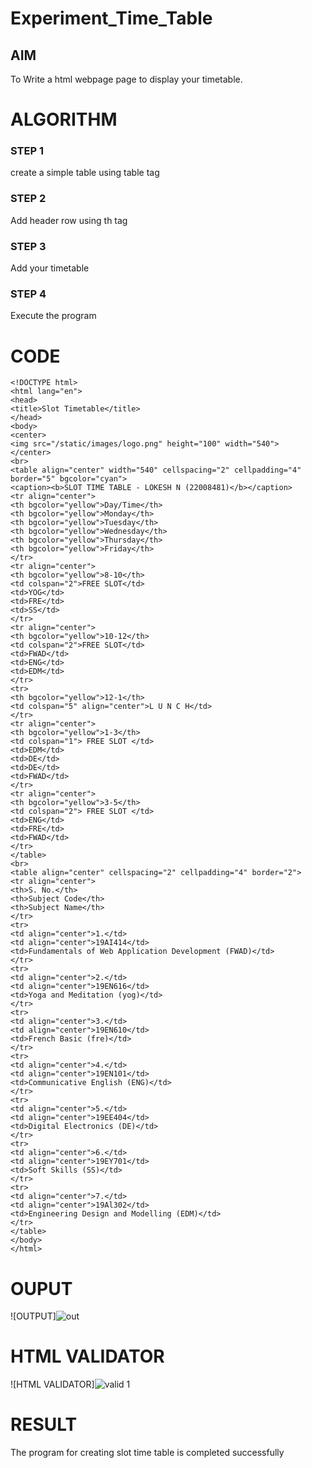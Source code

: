 # Experiment_Time_Table

## AIM
To Write a html webpage page to display your timetable.

# ALGORITHM
### STEP 1
create a simple table using table tag

### STEP 2
Add header row using th tag

### STEP 3
Add your timetable

### STEP 4
Execute the program

# CODE
```
<!DOCTYPE html>
<html lang="en">
<head>
<title>Slot Timetable</title>
</head>
<body>
<center>
<img src="/static/images/logo.png" height="100" width="540">
</center>
<br>
<table align="center" width="540" cellspacing="2" cellpadding="4" border="5" bgcolor="cyan">
<caption><b>SLOT TIME TABLE - LOKESH N (22008481)</b></caption>
<tr align="center">
<th bgcolor="yellow">Day/Time</th>
<th bgcolor="yellow">Monday</th>
<th bgcolor="yellow">Tuesday</th>
<th bgcolor="yellow">Wednesday</th>
<th bgcolor="yellow">Thursday</th>
<th bgcolor="yellow">Friday</th>
</tr>
<tr align="center">
<th bgcolor="yellow">8-10</th>
<td colspan="2">FREE SLOT</td>
<td>YOG</td>
<td>FRE</td>
<td>SS</td>
</tr>
<tr align="center">
<th bgcolor="yellow">10-12</th>
<td colspan="2">FREE SLOT</td>
<td>FWAD</td>
<td>ENG</td>
<td>EDM</td>
</tr>
<tr>
<th bgcolor="yellow">12-1</th>
<td colspan="5" align="center">L U N C H</td>
</tr>
<tr align="center">
<th bgcolor="yellow">1-3</th>
<td colspan="1"> FREE SLOT </td>
<td>EDM</td>
<td>DE</td>
<td>DE</td>
<td>FWAD</td>
</tr>
<tr align="center">
<th bgcolor="yellow">3-5</th>
<td colspan="2"> FREE SLOT </td>
<td>ENG</td>
<td>FRE</td>
<td>FWAD</td>
</tr>
</table>
<br>
<table align="center" cellspacing="2" cellpadding="4" border="2">
<tr align="center">
<th>S. No.</th>
<th>Subject Code</th>
<th>Subject Name</th>
</tr>
<tr>
<td align="center">1.</td>
<td align="center">19AI414</td>
<td>Fundamentals of Web Application Development (FWAD)</td>
</tr>
<tr>
<td align="center">2.</td>
<td align="center">19EN616</td>
<td>Yoga and Meditation (yog)</td>
</tr>
<tr>
<td align="center">3.</td>
<td align="center">19EN610</td>
<td>French Basic (fre)</td>
</tr>
<tr>
<td align="center">4.</td>
<td align="center">19EN101</td>
<td>Communicative English (ENG)</td>
</tr>
<tr>
<td align="center">5.</td>
<td align="center">19EE404</td>
<td>Digital Electronics (DE)</td>
</tr>
<tr>
<td align="center">6.</td>
<td align="center">19EY701</td>
<td>Soft Skills (SS)</td>
</tr>
<tr>
<td align="center">7.</td>
<td align="center">19Al302</td>
<td>Engineering Design and Modelling (EDM)</td>
</tr>
</table>
</body>
</html>
```

# OUPUT
![OUTPUT]![out](https://user-images.githubusercontent.com/119393019/215143279-d4996f78-7327-43a8-a11e-9bb7271eb2d7.png)


# HTML VALIDATOR
![HTML VALIDATOR]![valid 1](https://user-images.githubusercontent.com/119393019/215145212-c3d11d5f-8ac3-4dc4-afa8-b960f62361fa.png)


# RESULT
The program for creating slot time table is completed successfully

